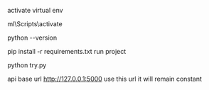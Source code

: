 activate virtual env

ml\Scripts\activate

python --version

pip install -r requirements.txt
run project

python try.py

api base url
http://127.0.0.1:5000
use this url it will remain constant 